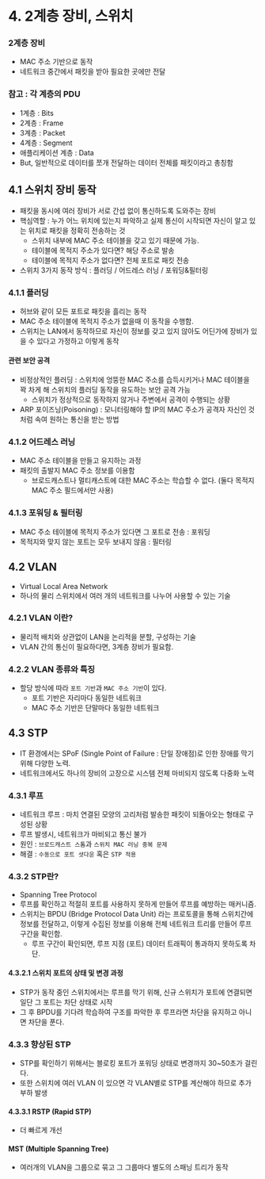 # 4. 2계층 장비, 스위치

### 2계층 장비
 * MAC 주소 기반으로 동작
 * 네트워크 중간에서 패킷을 받아 필요한 곳에만 전달

### 참고 : 각 계층의 PDU
 * 1계층 : Bits
 * 2계층 : Frame
 * 3계층 : Packet
 * 4계층 : Segment
 * 애플리케이션 계층 : Data
 * But, 일반적으로 데이터를 쪼개 전달하는 데이터 전체를 패킷이라고 총칭함

## 4.1 스위치 장비 동작
 * 패킷을 동시에 여러 장비가 서로 간섭 없이 통신하도록 도와주는 장비
 * 핵심역할 : 누가 어느 위치에 있는지 파악하고 실제 통신이 시작되면 자신이 알고 있는 위치로 패킷을 정확히 전송하는 것
    * 스위치 내부에 MAC 주소 테이블을 갖고 있기 때문에 가능.
    * 테이블에 목적지 주소가 있다면? 해당 주소로 발송
    * 테이블에 목적지 주소가 없다면? 전체 포트로 패킷 전송
 * 스위치 3가지 동작 방식 : 플러딩 / 어드레스 러닝 / 포워딩&필터링

### 4.1.1 플러딩
 * 허브와 같이 모든 포트로 패킷을 흘리는 동작
 * MAC 주소 테이블에 목적지 주소가 없을때 이 동작을 수행함.
 * 스위치는 LAN에서 동작하므로 자신이 정보를 갖고 있지 않아도 어딘가에 장비가 있을 수 있다고 가정하고 이렇게 동작
#### 관련 보안 공격
 * 비정상적인 플러딩 : 스위치에 엉뚱한 MAC 주소를 습득시키거나 MAC 테이블을 꽉 차게 해 스위치의 플러딩 동작을 유도하는 보안 공격 가능
    * 스위치가 정상적으로 동작하지 않거나 주변에서 공격이 수행되는 상황
 * ARP 포이즈닝(Poisoning) : 모니터링해야 할 IP의 MAC 주소가 공격자 자신인 것처럼 속여 원하는 통신을 받는 방법

### 4.1.2 어드레스 러닝
 * MAC 주소 테이블을 만들고 유지하는 과정
 * 패킷의 출발지 MAC 주소 정보를 이용함
    * 브로드캐스트나 멀티캐스트에 대한 MAC 주소는 학습할 수 없다. (둘다 목적지 MAC 주소 필드에서만 사용)

### 4.1.3 포워딩 & 필터링
 * MAC 주소 테이블에 목적지 주소가 있다면 그 포트로 전송 : 포워딩
 * 목적지와 맞지 않는 포트는 모두 보내지 않음 : 필터링

## 4.2 VLAN
 * Virtual Local Area Network
 * 하나의 물리 스위치에서 여러 개의 네트워크를 나누어 사용할 수 있는 기술

### 4.2.1 VLAN 이란?
 * 물리적 배치와 상관없이 LAN을 논리적을 분할, 구성하는 기술
 * VLAN 간의 통신이 필요하다면, 3계층 장비가 필요함.

### 4.2.2 VLAN 종류와 특징
 * 할당 방식에 따라 `포트 기반`과 `MAC 주소 기반`이 있다.
    * 포트 기반은 자리마다 동일한 네트워크
    * MAC 주소 기반은 단말마다 동일한 네트워크

## 4.3 STP
 * IT 환경에서는 SPoF (Single Point of Failure : 단일 장애점)로 인한 장애를 막기 위해 다양한 노력.
 * 네트워크에서도 하나의 장비의 고장으로 시스템 전체 마비되지 않도록 다중화 노력

### 4.3.1 루프
 * 네트워크 루프 : 마치 연결된 모양의 고리처럼 발송한 패킷이 되돌아오는 형태로 구성된 상황
 * 루프 발생시, 네트워크가 마비되고 통신 불가
 * 원인 : `브로드캐스트 스톰`과 `스위치 MAC 러닝 중복 문제`
 * 해결 : `수동으로 포트 셧다운` 혹은 `STP 적용`

### 4.3.2 STP란?
 * Spanning Tree Protocol
 * 루프를 확인하고 적절히 포트를 사용하지 못하게 만들어 루프를 예방하는 매커니즘.
 * 스위치는 BPDU (Bridge Protocol Data Unit) 라는 프로토콜을 통해 스위치간에 정보를 전달하고, 이렇게 수집된 정보를 이용해 전체 네트워크 트리를 만들어 루프 구간을 확인함.
    * 루프 구간이 확인되면, 루프 지점 (포트) 데이터 트래픽이 통과하지 못하도록 차단.

#### 4.3.2.1 스위치 포트의 상태 및 변경 과정
 * STP가 동작 중인 스위치에서는 루프를 막기 위해, 신규 스위치가 포트에 연결되면 일단 그 포트는 차단 상태로 시작
 * 그 후 BPDU를 기다려 학습하여 구조를 파악한 후 루프라면 차단을 유지하고 아니면 차단을 푼다.

### 4.3.3 향상된 STP
 * STP를 확인하기 위해서는 블로킹 포트가 포워딩 상태로 변경까지 30~50초가 걸린다. 
 * 또한 스위치에 여러 VLAN 이 있으면 각 VLAN별로 STP를 계산해야 하므로 추가 부하 발생

#### 4.3.3.1 RSTP (Rapid STP)
 * 더 빠르게 개선

#### MST (Multiple Spanning Tree)
 * 여러개의 VLAN을 그룹으로 묶고 그 그룹마다 별도의 스패닝 트리가 동작